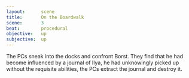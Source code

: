 ```yaml
---
layout:      scene
title:       On the Boardwalk
scene:       3
beat:        procedural
objective:   up
subjective:  up
---
```



The PCs sneak into the docks and confront Borst.
They find that he had become influenced by a journal of Ilya,
he had unknowingly picked up without the requisite abilities,
the PCs extract the journal and destroy it.






